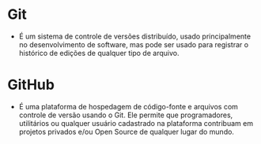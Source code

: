 # Git 

- É um sistema de controle de versões distribuído, usado principalmente no desenvolvimento de software, mas pode ser usado para registrar o histórico de edições de qualquer tipo de arquivo.





# GitHub

- É uma plataforma de hospedagem de código-fonte e arquivos com controle de versão usando o Git. Ele permite que programadores, utilitários ou qualquer usuário cadastrado na plataforma contribuam em projetos privados e/ou Open Source de qualquer lugar do mundo.